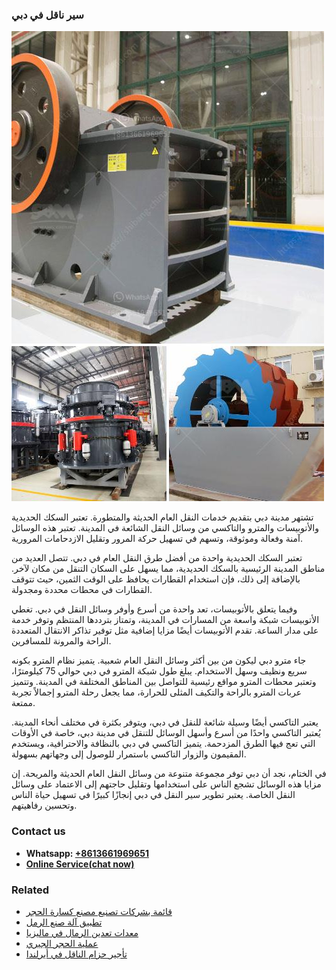 <h3>سير ناقل في دبي</h3><img src='1701852300.jpg' alt=''><p>تشتهر مدينة دبي بتقديم خدمات النقل العام الحديثة والمتطورة. تعتبر السكك الحديدية والأتوبيسات والمترو والتاكسي من وسائل النقل الشائعة في المدينة. تعتبر هذه الوسائل آمنة وفعالة وموثوقة، وتسهم في تسهيل حركة المرور وتقليل الازدحامات المرورية.</p><p>تعتبر السكك الحديدية واحدة من أفضل طرق النقل العام في دبي. تتصل العديد من مناطق المدينة الرئيسية بالسكك الحديدية، مما يسهل على السكان التنقل من مكان لآخر. بالإضافة إلى ذلك، فإن استخدام القطارات يحافظ على الوقت الثمين، حيث تتوقف القطارات في محطات محددة ومجدولة.</p><p>وفيما يتعلق بالأتوبيسات، تعد واحدة من أسرع وأوفر وسائل النقل في دبي. تغطي الأتوبيسات شبكة واسعة من المسارات في المدينة، وتمتاز بترددها المنتظم وتوفر خدمة على مدار الساعة. تقدم الأتوبيسات أيضًا مزايا إضافية مثل توفير تذاكر الانتقال المتعددة الراحة والمرونة للمسافرين.</p><p>جاء مترو دبي ليكون من بين أكثر وسائل النقل العام شعبية. يتميز نظام المترو بكونه سريع ونظيف وسهل الاستخدام. يبلغ طول شبكة المترو في دبي حوالي 75 كيلومترًا، وتعتبر محطات المترو مواقع رئيسية للتواصل بين المناطق المختلفة في المدينة. وتتميز عربات المترو بالراحة والتكيف المثلى للحرارة، مما يجعل رحلة المترو إجمالاً تجربة ممتعة.</p><p>يعتبر التاكسي أيضًا وسيلة شائعة للنقل في دبي، ويتوفر بكثرة في مختلف أنحاء المدينة. يُعتبر التاكسي واحدًا من أسرع وأسهل الوسائل للتنقل في مدينة دبي، خاصة في الأوقات التي تعج فيها الطرق المزدحمة. يتميز التاكسي في دبي بالنظافة والاحترافية، ويستخدم المقيمون والزوار التاكسي باستمرار للوصول إلى وجهاتهم بسهولة.</p><p>في الختام، نجد أن دبي توفر مجموعة متنوعة من وسائل النقل العام الحديثة والمريحة. إن مزايا هذه الوسائل تشجع الناس على استخدامها وتقليل حاجتهم إلى الاعتماد على وسائل النقل الخاصة. يعتبر تطوير سير النقل في دبي إنجازًا كبيرًا في تسهيل حياة الناس وتحسين رفاهيتهم.</p><h3>Contact us</h3><ul><li><strong>Whatsapp:&nbsp;<a href="https://wa.me/8613661969651">+8613661969651</a></strong></li><li><a href="https://swt.shibang-china.com/?git&amp;zhl&amp;سير ناقل في دبي"><strong>Online Service(chat now)</strong></a></li></ul><h3>Related</h3><ul><li><a href='قائمة بشركات تصنيع مصنع كسارة الحجر.md'>قائمة بشركات تصنيع مصنع كسارة الحجر</a></li><li><a href='تطبيق آلة صنع الرمل.md'>تطبيق آلة صنع الرمل</a></li><li><a href='معدات تعدين الرمال في ماليزيا.md'>معدات تعدين الرمال في ماليزيا</a></li><li><a href='عملية الحجر الجيري.md'>عملية الحجر الجيري</a></li><li><a href='تأجير حزام الناقل في أيرلندا.md'>تأجير حزام الناقل في أيرلندا</a></li></ul>